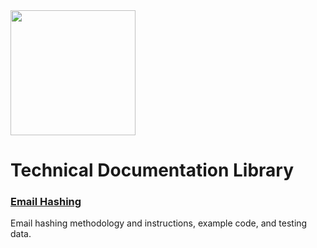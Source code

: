 
<img src="http://assets.precisetarget.com/logos/precisetarget.png" width="200">

Technical Documentation Library
===============================

### [Email Hashing](./email-hashing/README.md) ###
Email hashing methodology and instructions, example code, and testing data.
